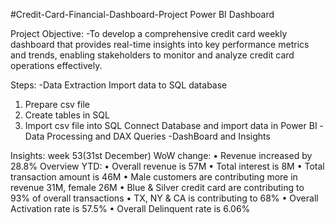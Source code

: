 #Credit-Card-Financial-Dashboard-Project
Power BI Dashboard

Project Objective:
-To develop a comprehensive credit card weekly dashboard that provides real-time insights into key performance metrics and trends, enabling stakeholders to monitor and analyze credit card operations effectively.

Steps:
-Data Extraction
Import data to SQL database
 1. Prepare csv file 
 2. Create tables in SQL
 3. Import csv file into SQL
Connect Database and import data in Power BI
-Data Processing and DAX Queries
-DashBoard and Insights

Insights: week 53(31st December)
WoW change: 
• Revenue increased by 28.8%
 Overview YTD:
 • Overall revenue is 57M
 • Total interest is 8M
 • Total transaction amount is 46M
 • Male customers are contributing more in revenue 31M, female 26M
 • Blue & Silver credit card are contributing to 93% of overall 
transactions
 • TX, NY & CA is contributing to 68%
 • Overall Activation rate is 57.5%
 • Overall Delinquent rate is 6.06%
 





